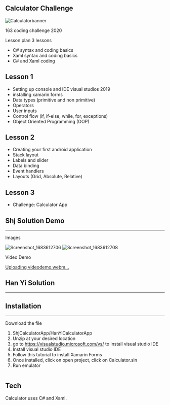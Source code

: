 ## Calculator Challenge
![Calculatorbanner](https://github.com/shjonz/calculatorapp/assets/81726240/ef295484-7cd6-4b04-a00b-b603895be315)

163 coding challenge 2020

Lesson plan
3 lessons 
- C# syntax and coding basics
- Xaml syntax and coding basics
- C# and Xaml coding

## Lesson 1

- Setting up console and IDE visual studios 2019
- installing xamarin.forms
- Data types (primitive and non primitive)
- Operators
- User inputs
- Control flow (if, if-else, while, for, exceptions)
- Object Oriented Programming (OOP)


## Lesson 2 

- Creating your first android application
- Stack layout
- Labels and slider
- Data binding
- Event handlers
- Layouts (Grid, Absolute, Relative)

## Lesson 3

- Challenge: Calculator App


## Shj Solution Demo
----

Images

![Screenshot_1683612706](https://github.com/shjonz/calculatorapp/assets/81726240/65981200-716f-49b5-b798-bc1b4535710c)
![Screenshot_1683612708](https://github.com/shjonz/calculatorapp/assets/81726240/f9c6889e-8c3c-4789-8efd-cd5f9b83676f)


Video Demo

[Uploading videodemo.webm…]()



## Han Yi Solution
----



## Installation
---

Download the file
1. ShjCalculatorApp/HanYiCalculatorApp
2. Unzip at your desired location
3. go to https://visualstudio.microsoft.com/vs/ to install visual studio IDE
4. Install visual studio IDE
5. Follow this tutorial to install Xamarin Forms
6. Once installed, click on open project, click on Calculator.sln
7. Run emulator

```sh


```



## Tech
Calculator uses C# and Xaml.






